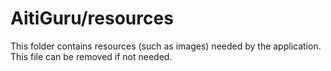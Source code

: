 # AitiGuru/resources

This folder contains resources (such as images) needed by the application. This file can
be removed if not needed.
